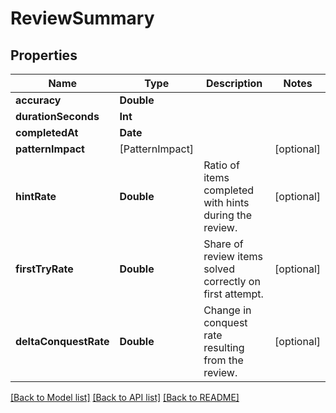 # ReviewSummary

## Properties
Name | Type | Description | Notes
------------ | ------------- | ------------- | -------------
**accuracy** | **Double** |  | 
**durationSeconds** | **Int** |  | 
**completedAt** | **Date** |  | 
**patternImpact** | [PatternImpact] |  | [optional] 
**hintRate** | **Double** | Ratio of items completed with hints during the review. | [optional] 
**firstTryRate** | **Double** | Share of review items solved correctly on first attempt. | [optional] 
**deltaConquestRate** | **Double** | Change in conquest rate resulting from the review. | [optional] 

[[Back to Model list]](../README.md#documentation-for-models) [[Back to API list]](../README.md#documentation-for-api-endpoints) [[Back to README]](../README.md)


